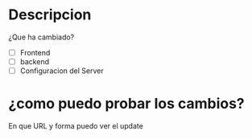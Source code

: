 # Descripcion
¿Que ha cambiado?

- [ ] Frontend
- [ ] backend
- [ ] Configuracion del Server

# ¿como puedo probar los cambios?
En que URL y forma puedo ver el update
